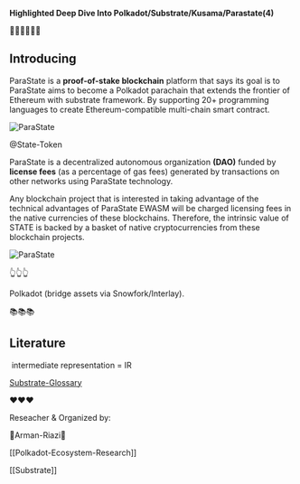 **Highlighted Deep Dive Into Polkadot/Substrate/Kusama/Parastate(4)**


👩‍🏫👩‍🏫👩‍🏫

## Introducing

ParaState is a **proof-of-stake blockchain** platform that says its goal is to ParaState aims to become a Polkadot parachain that extends the frontier of Ethereum with substrate framework. By supporting 20+ programming languages to create Ethereum-compatible multi-chain smart contract.

![ParaState](https://cdn.rcimg.net/arman-riazi-science/3b3da967/40ba9fc24ab6110b7f3ab9a155a8492f.png)



@State-Token

ParaState is a decentralized autonomous organization **(DAO)** funded by **license fees** (as a percentage of gas fees) generated by transactions on other networks using ParaState technology.

Any blockchain project that is interested in taking advantage of the technical advantages of ParaState EWASM will be charged licensing fees in the native currencies of these blockchains. Therefore, the intrinsic value of STATE is backed by a basket of native cryptocurrencies from these blockchain projects.

![ParaState](https://cdn.rcimg.net/arman-riazi-science/3b3da967/4d0e1bddbca57e366a975b621e78e9f1.png)

👆👆👆

Polkadot (bridge assets via Snowfork/Interlay).

📚📚📚

## Literature

 intermediate representation = IR

[Substrate-Glossary](https://docs.substrate.io/v3/getting-started/glossary/)

❤️❤️❤️

Reseacher & Organized by:

🙏Arman-Riazi🤝 

[[Polkadot-Ecosystem-Research]]

[[Substrate]]


 

 

 

 

